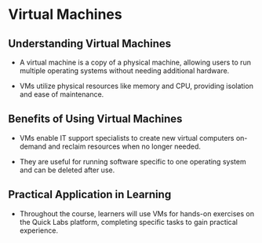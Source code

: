 # Virtual Machines

## Understanding Virtual Machines

- A virtual machine is a copy of a physical machine, allowing users to run multiple operating systems without needing additional hardware.

- VMs utilize physical resources like memory and CPU, providing isolation and ease of maintenance.

## Benefits of Using Virtual Machines

- VMs enable IT support specialists to create new virtual computers on-demand and reclaim resources when no longer needed.

- They are useful for running software specific to one operating system and can be deleted after use.

## Practical Application in Learning

- Throughout the course, learners will use VMs for hands-on exercises on the Quick Labs platform, completing specific tasks to gain practical experience.
